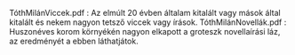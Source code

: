 TóthMilánViccek.pdf : Az elmúlt 20 évben általam kitalált vagy mások által kitalált és nekem nagyon tetsző viccek vagy írások.
TóthMilánNovellák.pdf : Huszonéves korom környékén nagyon elkapott a groteszk novellaírási láz, az eredményét a ebben láthatjátok.
